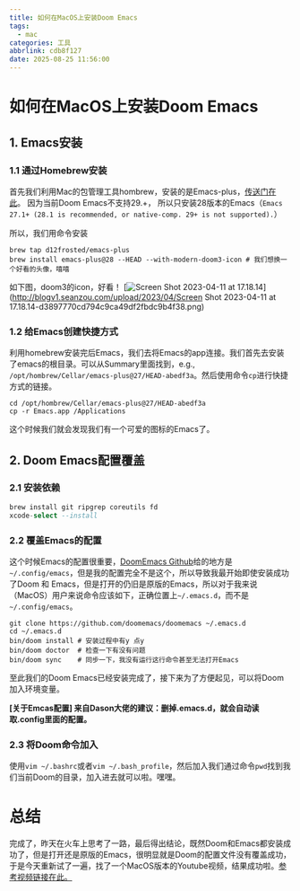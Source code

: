```yaml
---
title: 如何在MacOS上安装Doom Emacs
tags:
  - mac
categories: 工具
abbrlink: cdb8f127
date: 2025-08-25 11:56:00
---
```


# 如何在MacOS上安装Doom Emacs
## 1. Emacs安装

### 1.1 通过Homebrew安装

首先我们利用Mac的包管理工具hombrew，安装的是Emacs-plus，[传送门在此](https://blogv1.seanzou.com/archives/(https://github.com/d12frosted/homebrew-emacs-plus#emacs-28))。 因为当前Doom Emacs不支持29.+， 所以只安装28版本的Emacs（`Emacs 27.1+ (28.1 is recommended, or native-comp. 29+ is not supported).`）

所以，我们用命令安装

```SHELL
brew tap d12frosted/emacs-plus
brew install emacs-plus@28 --HEAD --with-modern-doom3-icon # 我们想换一个好看的头像，嘻嘻
```

如下图，doom3的icon，好看！
[![Screen Shot 2023-04-11 at 17.18.14](https://cdn.jsdelivr.net/gh/swimminghao/picture@main/img/2025/08/25/1W6D02.png)](http://blogv1.seanzou.com/upload/2023/04/Screen Shot 2023-04-11 at 17.18.14-d3897770cd794c9ca49df2fbdc9b4f38.png)

### 1.2 给Emacs创建快捷方式

利用homebrew安装完后Emacs，我们去将Emacs的app连接。我们首先去安装了emacs的根目录。可以从Summary里面找到，e.g., `/opt/hombrew/Cellar/emacs-plus@27/HEAD-abedf3a`。然后使用命令`cp`进行快捷方式的链接。

```SHELL
cd /opt/hombrew/Cellar/emacs-plus@27/HEAD-abedf3a
cp -r Emacs.app /Applications
```

这个时候我们就会发现我们有一个可爱的图标的Emacs了。

## 2. Doom Emacs配置覆盖

### 2.1 安装依赖

```sql
brew install git ripgrep coreutils fd
xcode-select --install
```

### 2.2 覆盖Emacs的配置

这个时候Emacs的配置很重要，[DoomEmacs Github](https://github.com/doomemacs/doomemacs#install)给的地方是`~/.config/emacs`，但是我的配置完全不是这个，所以导致我最开始即使安装成功了Doom 和 Emacs，但是打开的仍旧是原版的Emacs，所以对于我来说（MacOS）用户来说命令应该如下，正确位置上`~/.emacs.d`，而不是`~/.config/emacs`。

```SHELL
git clone https://github.com/doomemacs/doomemacs ~/.emacs.d
cd ~/.emacs.d
bin/doom install # 安装过程中有y 点y
bin/doom doctor  # 检查一下有没有问题
bin/doom sync    # 同步一下，我没有运行这行命令甚至无法打开Emacs
```

至此我们的Doom Emacs已经安装完成了，接下来为了方便起见，可以将Doom加入环境变量。

**[关于Emcas配置] 来自Dason大佬的建议：删掉.emacs.d，就会自动读取.config里面的配置。**

### 2.3 将Doom命令加入

使用`vim ~/.bashrc`或者`vim ~/.bash_profile`，然后加入我们通过命令`pwd`找到我们当前Doom的目录，加入进去就可以啦。嘿嘿。

# 总结

完成了，昨天在火车上思考了一路，最后得出结论，既然Doom和Emacs都安装成功了，但是打开还是原版的Emacs，很明显就是Doom的配置文件没有覆盖成功，于是今天重新试了一遍，找了一个MacOS版本的Youtube视频，结果成功啦。[参考视频链接在此。](https://www.youtube.com/watch?v=eyYxuIGF8-g)